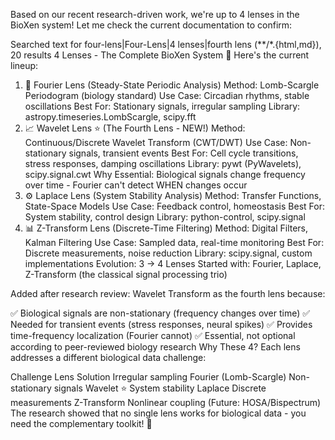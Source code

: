 
Based on our recent research-driven work, we're up to 4 lenses in the BioXen system! Let me check the current documentation to confirm:

Searched text for four-lens|Four-Lens|4 lenses|fourth lens (**/*.{html,md}), 20 results
4 Lenses - The Complete BioXen System 🔬
Here's the current lineup:

1. 🌊 Fourier Lens (Steady-State Periodic Analysis)
Method: Lomb-Scargle Periodogram (biology standard)
Use Case: Circadian rhythms, stable oscillations
Best For: Stationary signals, irregular sampling
Library: astropy.timeseries.LombScargle, scipy.fft
2. 📈 Wavelet Lens ⭐ (The Fourth Lens - NEW!)
Method: Continuous/Discrete Wavelet Transform (CWT/DWT)
Use Case: Non-stationary signals, transient events
Best For: Cell cycle transitions, stress responses, damping oscillations
Library: pywt (PyWavelets), scipy.signal.cwt
Why Essential: Biological signals change frequency over time - Fourier can't detect WHEN changes occur
3. ⚙️ Laplace Lens (System Stability Analysis)
Method: Transfer Functions, State-Space Models
Use Case: Feedback control, homeostasis
Best For: System stability, control design
Library: python-control, scipy.signal
4. 📊 Z-Transform Lens (Discrete-Time Filtering)
Method: Digital Filters, Kalman Filtering
Use Case: Sampled data, real-time monitoring
Best For: Discrete measurements, noise reduction
Library: scipy.signal, custom implementations
Evolution: 3 → 4 Lenses
Started with: Fourier, Laplace, Z-Transform (the classical signal processing trio)

Added after research review: Wavelet Transform as the fourth lens because:

✅ Biological signals are non-stationary (frequency changes over time)
✅ Needed for transient events (stress responses, neural spikes)
✅ Provides time-frequency localization (Fourier cannot)
✅ Essential, not optional according to peer-reviewed biology research
Why These 4?
Each lens addresses a different biological data challenge:

Challenge	Lens Solution
Irregular sampling	Fourier (Lomb-Scargle)
Non-stationary signals	Wavelet ⭐
System stability	Laplace
Discrete measurements	Z-Transform
Nonlinear coupling	(Future: HOSA/Bispectrum)
The research showed that no single lens works for biological data - you need the complementary toolkit! 🎯